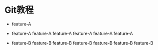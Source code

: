 # Git教程

- feature-A

- feature-A feature-A feature-A feature-A feature-A feature-A

- feature-B feature-B feature-B feature-B feature-B feature-B feature-B